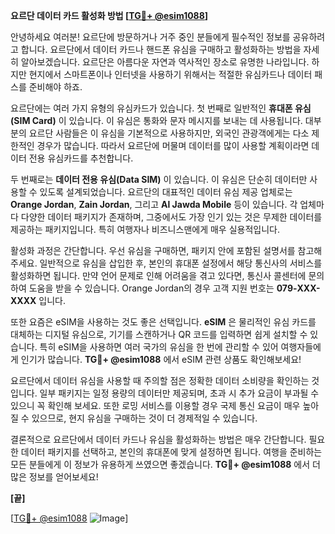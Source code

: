 **요르단 데이터 카드 활성화 방법 [[TG💪+ @esim1088](https://t.me/s/esim1088)]**

안녕하세요 여러분! 요르단에 방문하거나 거주 중인 분들에게 필수적인 정보를 공유하려고 합니다. 요르단에서 데이터 카드나 핸드폰 유심을 구매하고 활성화하는 방법을 자세히 알아보겠습니다. 요르단은 아름다운 자연과 역사적인 장소로 유명한 나라입니다. 하지만 현지에서 스마트폰이나 인터넷을 사용하기 위해서는 적절한 유심카드나 데이터 패스를 준비해야 하죠.

요르단에는 여러 가지 유형의 유심카드가 있습니다. 첫 번째로 일반적인 **휴대폰 유심(SIM Card)** 이 있습니다. 이 유심은 통화와 문자 메시지를 보내는 데 사용됩니다. 대부분의 요르단 사람들은 이 유심을 기본적으로 사용하지만, 외국인 관광객에게는 다소 제한적인 경우가 많습니다. 따라서 요르단에 머물며 데이터를 많이 사용할 계획이라면 데이터 전용 유심카드를 추천합니다.

두 번째로는 **데이터 전용 유심(Data SIM)** 이 있습니다. 이 유심은 단순히 데이터만 사용할 수 있도록 설계되었습니다. 요르단의 대표적인 데이터 유심 제공 업체로는 **Orange Jordan**, **Zain Jordan**, 그리고 **Al Jawda Mobile** 등이 있습니다. 각 업체마다 다양한 데이터 패키지가 존재하며, 그중에서도 가장 인기 있는 것은 무제한 데이터를 제공하는 패키지입니다. 특히 여행자나 비즈니스맨에게 매우 실용적입니다.

활성화 과정은 간단합니다. 우선 유심을 구매하면, 패키지 안에 포함된 설명서를 참고해주세요. 일반적으로 유심을 삽입한 후, 본인의 휴대폰 설정에서 해당 통신사의 서비스를 활성화하면 됩니다. 만약 언어 문제로 인해 어려움을 겪고 있다면, 통신사 콜센터에 문의하여 도움을 받을 수 있습니다. Orange Jordan의 경우 고객 지원 번호는 **079-XXX-XXXX** 입니다.

또한 요즘은 eSIM을 사용하는 것도 좋은 선택입니다. **eSIM** 은 물리적인 유심 카드를 대체하는 디지털 유심으로, 기기를 스캔하거나 QR 코드를 입력하면 쉽게 설치할 수 있습니다. 특히 eSIM을 사용하면 여러 국가의 유심을 한 번에 관리할 수 있어 여행자들에게 인기가 많습니다. **TG💪+ @esim1088** 에서 eSIM 관련 상품도 확인해보세요!

요르단에서 데이터 유심을 사용할 때 주의할 점은 정확한 데이터 소비량을 확인하는 것입니다. 일부 패키지는 일정 용량의 데이터만 제공되며, 초과 시 추가 요금이 부과될 수 있으니 꼭 확인해 보세요. 또한 로밍 서비스를 이용할 경우 국제 통신 요금이 매우 높아질 수 있으므로, 현지 유심을 구매하는 것이 더 경제적일 수 있습니다.

결론적으로 요르단에서 데이터 카드나 유심을 활성화하는 방법은 매우 간단합니다. 필요한 데이터 패키지를 선택하고, 본인의 휴대폰에 맞게 설정하면 됩니다. 여행을 준비하는 모든 분들에게 이 정보가 유용하게 쓰였으면 좋겠습니다. **TG💪+ @esim1088** 에서 더 많은 정보를 얻어보세요!

**[끝]**

[[TG💪+ @esim1088](https://t.me/s/esim1088) ![Image](https://i.postimg.cc/Y0z9fWf4/image.png)]